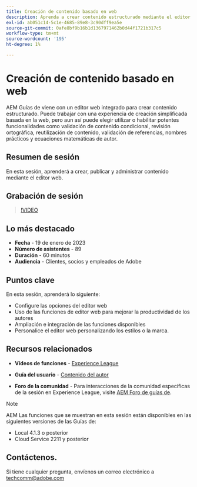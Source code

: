 ```yaml
---
title: Creación de contenido basado en web
description: Aprenda a crear contenido estructurado mediante el editor web.
exl-id: ab051c14-5c1e-4685-89e8-3c90dff9ea5e
source-git-commit: 0afe8bf9b16b1d1367971462b0d44f1721b317c5
workflow-type: tm+mt
source-wordcount: '195'
ht-degree: 1%

---
```


# Creación de contenido basado en web

AEM Guías de viene con un editor web integrado para crear contenido estructurado. Puede trabajar con una experiencia de creación simplificada basada en la web, pero aun así puede elegir utilizar o habilitar potentes funcionalidades como validación de contenido condicional, revisión ortográfica, reutilización de contenido, validación de referencias, nombres prácticos y ecuaciones matemáticas de autor.

## Resumen de sesión

En esta sesión, aprenderá a crear, publicar y administrar contenido mediante el editor web.

## Grabación de sesión

>[!VIDEO](https://video.tv.adobe.com/v/3414171/dita-authoring-ccms-web-author?quality=12&learn=on)

## Lo más destacado

- **Fecha** - 19 de enero de 2023
- **Número de asistentes** - 89
- **Duración** - 60 minutos
- **Audiencia** - Clientes, socios y empleados de Adobe

## Puntos clave

En esta sesión, aprenderá lo siguiente:

- Configure las opciones del editor web
- Uso de las funciones de editor web para mejorar la productividad de los autores
- Ampliación e integración de las funciones disponibles
- Personalice el editor web personalizando los estilos o la marca.

## Recursos relacionados

- **Vídeos de funciones** -  [Experience League](https://experienceleague.adobe.com/docs/experience-manager-guides-learn/videos/advanced-user-guide/overview.html?lang=en)

- **Guía del usuario** - [Contenido del autor](/help/product-guide/user-guide/authoring-content.md)

- **Foro de la comunidad** - Para interacciones de la comunidad específicas de la sesión en Experience League, visite  [AEM Foro de guías de](https://experienceleaguecommunities.adobe.com/t5/experience-manager-guides/bd-p/xml-documentation-discussions).

>[!NOTE]
>
> AEM Las funciones que se muestran en esta sesión están disponibles en las siguientes versiones de las Guías de:
>
> - Local 4.1.3 o posterior
> - Cloud Service 2211 y posterior

## Contáctenos.

Si tiene cualquier pregunta, envíenos un correo electrónico a <techcomm@adobe.com>
